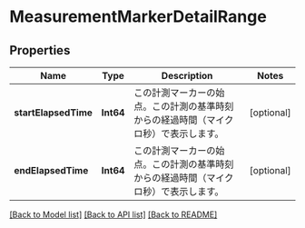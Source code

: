 # MeasurementMarkerDetailRange

## Properties
Name | Type | Description | Notes
------------ | ------------- | ------------- | -------------
**startElapsedTime** | **Int64** | この計測マーカーの始点。この計測の基準時刻からの経過時間（マイクロ秒）で表示します。 | [optional] 
**endElapsedTime** | **Int64** | この計測マーカーの始点。この計測の基準時刻からの経過時間（マイクロ秒）で表示します。 | [optional] 

[[Back to Model list]](../README.md#documentation-for-models) [[Back to API list]](../README.md#documentation-for-api-endpoints) [[Back to README]](../README.md)



